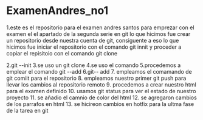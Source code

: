 # ExamenAndres_no1
1.este es el repositorio para el examen andres santos
para emprezar con el examen el el apartado de la segunda serie en git lo que hicimos fue crear un repositorio desde nuestra cuenta de git, consiguente a eso lo que hicimos fue iniciar el repositorio con el comando git innit y proceder a copiar el repisitoio con el comando git clone


2.git --init 
3.se uso un git clone
4.se uso el comando 
5.procedemos a emplear el comando git --add
6.git-- add
7. empleamos el comamando de git comiit para el repositorio
8. empleamos nuestro primer git push para llevar los cambios al repositorio remoto
9. procedemos a crear nuestro html para el examen definido
10. usamos git status para ver el estado de nuestro proyecto
11. se añadio el camnio de color del html
12. se agregaron cambios de los parrafos en html
13. se hicireon cambios en hotfix para la ultma fase de la tarea en git